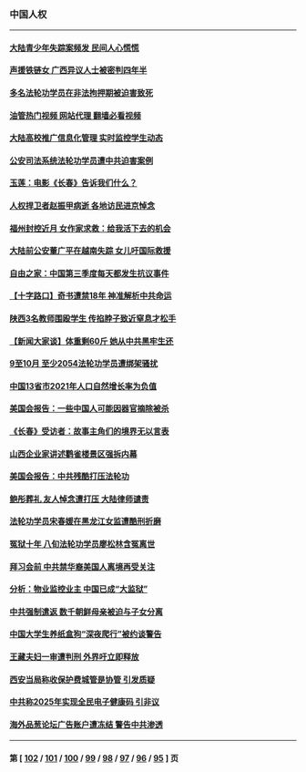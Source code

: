 ### 中国人权
---
#### [大陆青少年失踪案频发 民间人心慌慌](../../pages/ncid278/n13870138.md?11231645) 
#### [声援铁链女 广西异议人士被密判四年半](../../pages/ncid278/n13870924.md?11231645) 
#### [多名法轮功学员在非法拘押期被迫害致死](../../pages/ncid278/n13870463.md?11231645) 
#### [油管热门视频 网站代理 翻墙必看视频](http://138.2.39.72:81/youtube.html?epic-marker?11231645)
#### [大陆高校推广信息化管理 实时监控学生动态](../../pages/ncid278/n13868784.md?11231645) 
#### [公安司法系统法轮功学员遭中共迫害案例](../../pages/ncid278/n13869580.md?11231645) 
#### [玉莲：电影《长春》告诉我们什么？](../../pages/ncid278/n13869471.md?11231645) 
#### [人权捍卫者赵振甲病逝 各地访民进京悼念](../../pages/ncid278/n13869662.md?11231645) 
#### [福州封控近月 女作家求救：给我活下去的机会](../../pages/ncid278/n13869548.md?11231645) 
#### [大陆前公安董广平在越南失踪 女儿吁国际救援](../../pages/ncid278/n13869405.md?11231645) 
#### [自由之家：中国第三季度每天都发生抗议事件](../../pages/ncid278/n13869343.md?11231645) 
#### [【十字路口】奇书遭禁18年 神准解析中共命运](../../pages/ncid278/n13869175.md?11231645) 
#### [陕西3名教师围殴学生 传掐脖子致近窒息才松手](../../pages/ncid278/n13869026.md?11231645) 
#### [【新闻大家谈】体重剩60斤 她从中共黑牢生还](../../pages/ncid278/n13868304.md?11231645) 
#### [9至10月 至少2054法轮功学员遭绑架骚扰](../../pages/ncid278/n13867111.md?11231645) 
#### [中国13省市2021年人口自然增长率为负值](../../pages/ncid278/n13868538.md?11231645) 
#### [美国会报告：一些中国人可能因器官摘除被杀](../../pages/ncid278/n13867964.md?11231645) 
#### [《长春》受访者：故事主角们的境界无以言表](../../pages/ncid278/n13853008.md?11231645) 
#### [山西企业家讲述鹳雀楼景区强拆内幕](../../pages/ncid278/n13867311.md?11231645) 
#### [美国会报告：中共残酷打压法轮功](../../pages/ncid278/n13867408.md?11231645) 
#### [鲍彤葬礼 友人悼念遭打压 大陆律师谴责](../../pages/ncid278/n13866973.md?11231645) 
#### [法轮功学员宋春媛在黑龙江女监遭酷刑折磨](../../pages/ncid278/n13865630.md?11231645) 
#### [冤狱十年 八旬法轮功学员廖松林含冤离世](../../pages/ncid278/n13864239.md?11231645) 
#### [拜习会前 中共禁华裔美国人离境再受关注](../../pages/ncid278/n13865282.md?11231645) 
#### [分析：物业监控业主 中国已成“大监狱”](../../pages/ncid278/n13864795.md?11231645) 
#### [中共强制遣返 数千朝鲜母亲被迫与子女分离](../../pages/ncid278/n13864741.md?11231645) 
#### [中国大学生养纸盒狗“深夜爬行”被约谈警告](../../pages/ncid278/n13864617.md?11231645) 
#### [王藏夫妇一审遭判刑 外界吁立即释放](../../pages/ncid278/n13864583.md?11231645) 
#### [西安当局称收保护费城管是协管 引发质疑](../../pages/ncid278/n13864581.md?11231645) 
#### [中共称2025年实现全民电子健康码 引非议](../../pages/ncid278/n13864438.md?11231645) 
#### [海外品葱论坛广告账户遭冻结 警告中共渗透](../../pages/ncid278/n13862891.md?11231645) 

---
#### 第 [ [102](./102.md?11231645) / [101](./101.md?11231645) / [100](./100.md?11231645) / [99](./99.md?11231645) / [98](./98.md?11231645) / [97](./97.md?11231645) / [96](./96.md?11231645) / [95](./95.md?11231645) ] 页
